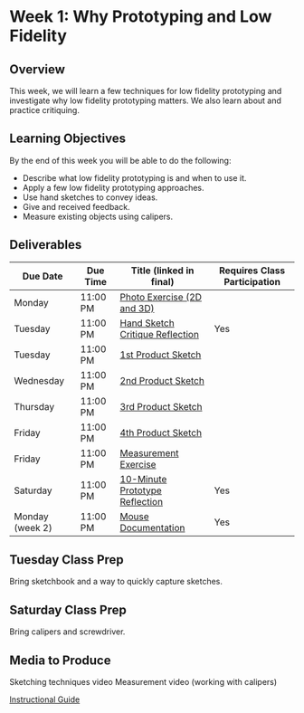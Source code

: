# Week 1: Why Prototyping and Low Fidelity

## Overview
This week, we will learn a few techniques for low fidelity prototyping and investigate why low fidelity prototyping matters. We also learn about and practice critiquing.

## Learning Objectives
By the end of this week you will be able to do the following:
- Describe what low fidelity prototyping is and when to use it.
- Apply a few low fidelity prototyping approaches.
- Use hand sketches to convey ideas.
- Give and received feedback.
- Measure existing objects using calipers.

## Deliverables

| Due Date	| Due Time	| Title (linked in final) |	Requires Class Participation |
| --- | --- | --- | --- |
| Monday |	11:00 PM | [Photo Exercise (2D and 3D)](/assignments/photo.md) |  |	
| Tuesday |	11:00 PM | [Hand Sketch Critique Reflection](/assignments/handsketch_critique_1.md) | Yes |
| Tuesday |	11:00 PM |	[1st Product Sketch](/assignments/prod_sketch.md) |  |	
| Wednesday | 11:00 PM | [2nd Product Sketch](/assignments/prod_sketch.md) |  |
| Thursday | 11:00 PM |	[3rd Product Sketch](/assignments/prod_sketch.md) |  |	
| Friday |	11:00 PM |	[4th Product Sketch](/assignments/prod_sketch.md) |  |	
| Friday |	11:00 PM |	[Measurement Exercise](/assignments/measurement.md) |  |	
| Saturday | 11:00 PM |	[10-Minute Prototype Reflection](/assignments/10_min_proto.md) | Yes |
| Monday (week 2) |	11:00 PM |	[Mouse Documentation](/assignments/mouse_doc.md) | Yes |

## Tuesday Class Prep
Bring sketchbook and a way to quickly capture sketches.
## Saturday Class Prep
Bring calipers and screwdriver.
## Media to Produce
Sketching techniques video
Measurement video (working with calipers)

[Instructional Guide](/inst_guides/week_1.md)